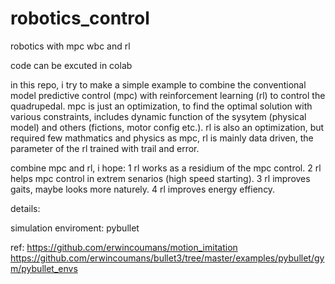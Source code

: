 # robotics_control
robotics with mpc wbc and rl

code can be excuted in colab


in this repo, i try to make a simple example to combine the conventional model predictive control (mpc) with reinforcement learning (rl) to control the quadrupedal.
mpc is just an optimization, to find the optimal solution with various constraints, includes dynamic function of the sysytem (physical model) and others (fictions, motor config etc.).
rl is also an optimization, but required few mathmatics and physics as mpc, rl is mainly data driven, the parameter of the rl trained with trail and error.

combine mpc and rl, i hope:
1 rl works as a residium of the mpc control.
2 rl helps mpc control in extrem senarios (high speed starting).
3 rl improves gaits, maybe looks more naturely.
4 rl improves energy effiency.

details:






simulation enviroment: pybullet 

ref: https://github.com/erwincoumans/motion_imitation  https://github.com/erwincoumans/bullet3/tree/master/examples/pybullet/gym/pybullet_envs
